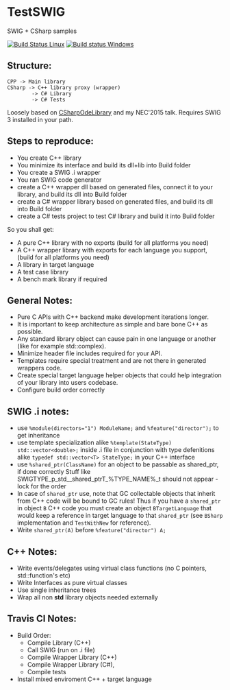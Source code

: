 # TestSWIG
SWIG + CSharp samples

[![Build Status Linux](https://travis-ci.org/OlegJakushkin/TestSWIG.svg)](https://travis-ci.org/OlegJakushkin/TestSWIG)
[![Build status Windows ](https://ci.appveyor.com/api/projects/status/uhf5rnnrc8fbf36v?svg=true)](https://ci.appveyor.com/project/OlegJakushkin/testswig)

Structure:
----
	CPP	-> Main library
	CSharp -> C++ library proxy (wrapper)
			-> C# Library
			-> C# Tests

Loosely based on [CSharpOdeLibrary](https://github.com/OlegJakushkin/CSharpOdeLibrary ) and my NEC'2015 talk.
Requires SWIG 3 installed in your path.


Steps to reproduce:
----
 - You create C++ library
 - You minimize its interface and build its dll+lib into Build folder
 - You create a SWIG .i wrapper
 - You ran SWIG code generator
 - create a C++ wrapper dll based on generated files, connect it to your library, and build its dll into Build folder
 - create a C# wrapper library based on generated files, and build its dll into Build folder
 - create a C# tests project to test C# library and build it into Build folder

So you shall get:

 - A pure C++ library with no exports (build for all platforms you need)
 - A C++ wrapper library with exports for each language you support, (build for all platforms you need)
 - A library in target language
 - A test case library
 - A bench mark library if required

General Notes:
----
 - Pure C APIs with C++ backend make development iterations longer.
 - It is important to keep architecture as simple and bare bone C++ as possible.
 - Any standard library object can cause pain in one language or another (like for example std::complex).
 - Minimize header file includes required for your API.
 - Templates require special treatment and are not there in generated wrappers code.
 - Create special target language helper objects that could help integration of your library into users codebase.
 - Configure build order correctly

SWIG .i notes:
----
 - use ```%module(directors="1") ModuleName;``` and ```%feature("director");``` to get inheritance
 - use template specialization alike ```%template(StateType) std::vector<double>;``` inside .i file in conjunction with type defenitions alike ```typedef std::vector<T> StateType;``` in your C++ interface
 - use ```%shared_ptr(ClassName)``` for an object to be passable as shared_ptr, if done correctly Stuff like SWIGTYPE_p_std__shared_ptrT_%TYPE_NAME%_t should not appear - lock for the order
 - In case of ```shared_ptr``` use, note that GC collectable objects that inherit from C++ code will be bound to GC rules! Thus if you have a ```shared_ptr``` in object ```B``` C++ code you must create an object ```BTargetLanguage``` that would keep a reference in target language to that ```shared_ptr``` (see ```BSharp``` implementation and ```TestWithNew``` for reference).
- Write ```shared_ptr(A)``` before ```%feature("director") A;```

C++ Notes:
----
 - Write events/delegates using virtual class functions (no C pointers, std::function's etc)
 - Write Interfaces as pure virtual classes
 - Use single inheritance trees
 - Wrap all non **std** library objects needed externally

Travis CI Notes:
----
 - Build Order:
	- Compile Library (C++)
	- Call SWIG (run on .i file)
	- Compile Wrapper Library (C++)
	- Compile Wrapper Library (C#),
	- Compile tests
 - Install mixed enviroment C++ + target language